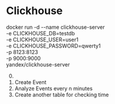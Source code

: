 # Clickhouse
docker run -d --name clickhouse-server \
  -e CLICKHOUSE_DB=testdb \
  -e CLICKHOUSE_USER=user1 \
  -e CLICKHOUSE_PASSWORD=qwerty1 \
  -p 8123:8123 \
  -p 9000:9000 \
  yandex/clickhouse-server





0) 
1) Create Event
2) Analyze Events every n minutes
3) Create another table for checking time 